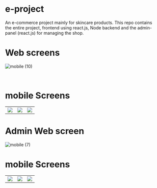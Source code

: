 # e-project

An e-commerce project mainly for skincare products. This repo contains the entire project, frontend using react.js, Node backend and the admin-panel (react.js) for managing the shop.
<br>

# Web screens

![mobile (10)](https://user-images.githubusercontent.com/100992913/214208262-006206fb-025d-4a90-9ddb-7012ee864f00.png)

<br>

# mobile Screens
 <table>
  <tr>
    <td><img src="https://user-images.githubusercontent.com/100992913/214208012-8af2f4f2-ddd9-43cb-b788-f1cd6a8ab84f.png"></td>
    <td><img src="https://user-images.githubusercontent.com/100992913/213595119-be83f643-99fa-4cee-8e1b-d5c00da3292c.png"></td>
    <td><img src="https://user-images.githubusercontent.com/100992913/214208097-1bc9bfc2-ddc1-4456-89de-cc2fa6bdbc0a.png"></td>
  </tr>
 </table>



# Admin Web screen
![mobile (7)](https://user-images.githubusercontent.com/100992913/213594293-b3201fb1-7fbf-4c41-8544-d6c7781fab8c.png)

# mobile Screens 

 <table>
  <tr>
    <td><img src="https://user-images.githubusercontent.com/100992913/213596570-449c560e-5802-4e0a-9b54-a7aa3d576bbd.png"></td>
    <td><img src="https://user-images.githubusercontent.com/100992913/213593448-c26b3045-fc46-49d5-84fa-ab2cb30ea1ce.png"></td>
    <td><img src="https://user-images.githubusercontent.com/100992913/213592986-c4688033-8c3f-4a7e-a5ec-2aa90c59f8b2.png"></td>
  </tr>
 </table>




